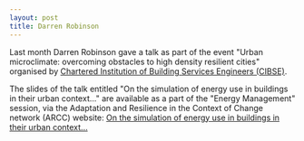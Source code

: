 ```yaml
---
layout: post
title: Darren Robinson
---
```


Last month Darren Robinson gave a talk as part of the event "Urban microclimate: overcoming obstacles to high density resilient cities" organised by [Chartered Institution of Building Services Engineers (CIBSE)](http://www.cibse.org/). 

The slides of the talk entitled "On the simulation of energy use in buildings in their urban context..." are available as a part of the "Energy Management" session, via the Adaptation and Resilience in the Context of Change network (ARCC) website:
[On the simulation of energy use in buildings in their urban context...](http://www.arcc-network.org.uk/people-making-changes/urban-micro-climate/#4) 


